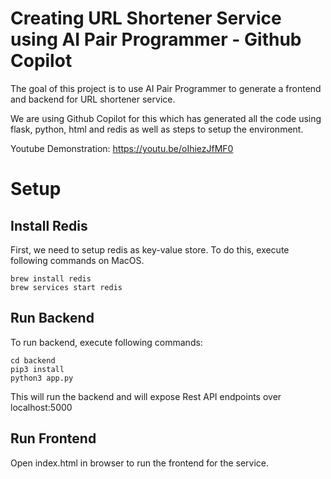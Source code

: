 # Creating URL Shortener Service using AI Pair Programmer - Github Copilot

The goal of this project is to use AI Pair Programmer to generate a frontend and backend for URL shortener service.

We are using Github Copilot for this which has generated all the code using flask, python, html and redis as well as steps to setup the environment.

Youtube Demonstration: https://youtu.be/oIhiezJfMF0

# Setup

## Install Redis
First, we need to setup redis as key-value store. To do this, execute following commands on MacOS.
```
brew install redis
brew services start redis
```

## Run Backend
To run backend, execute following commands: 
```
cd backend
pip3 install
python3 app.py
```
This will run the backend and will expose Rest API endpoints over localhost:5000

## Run Frontend
Open index.html in browser to run the frontend for the service.
